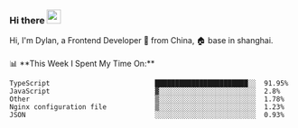 ### Hi there <img src="https://media.giphy.com/media/hvRJCLFzcasrR4ia7z/giphy.gif" width="25px">

<!-- ![visitors](https://visitor-badge.glitch.me/badge?page_id=dislfyer.dislfyer) --!>

Hi, I'm Dylan, a Frontend Developer 🚀 from China, 🏠 base in shanghai.
<br/>
<br/>

📊 **This Week I Spent My Time On:**


<!--START_SECTION:waka-->

```text
TypeScript                          ███████████████████████░░  91.95%
JavaScript                          ▓░░░░░░░░░░░░░░░░░░░░░░░░  2.8%
Other                               ▒░░░░░░░░░░░░░░░░░░░░░░░░  1.78%
Nginx configuration file            ▒░░░░░░░░░░░░░░░░░░░░░░░░  1.23%
JSON                                ░░░░░░░░░░░░░░░░░░░░░░░░░  0.93%
```

<!--END_SECTION:waka-->

<!--
**About Me:**
 -->
